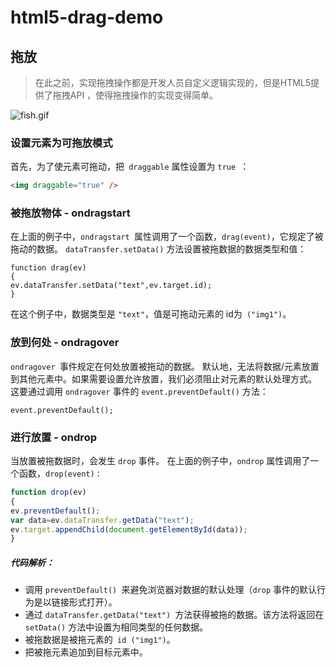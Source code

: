 # html5-drag-demo
## 拖放
>在此之前，实现拖拽操作都是开发人员自定义逻辑实现的，但是HTML5提供了拖拽API ，使得拖拽操作的实现变得简单。

![fish.gif](http://upload-images.jianshu.io/upload_images/3229842-be565537afb2dae0.gif?imageMogr2/auto-orient/strip)

### 设置元素为可拖放模式
首先，为了使元素可拖动，把`` draggable`` 属性设置为 ``true ``：
```html
<img draggable="true" />
```
### 被拖放物体 - ondragstart
在上面的例子中，``ondragstart ``属性调用了一个函数，``drag(event)``，它规定了被拖动的数据。
``dataTransfer.setData()`` 方法设置被拖数据的数据类型和值：
```
function drag(ev)
{
ev.dataTransfer.setData("text",ev.target.id);
}
```
在这个例子中，数据类型是 ``"text"``，值是可拖动元素的 id为`` ("img1")``。

### 放到何处 - ondragover
``ondragover ``事件规定在何处放置被拖动的数据。
默认地，无法将数据/元素放置到其他元素中。如果需要设置允许放置，我们必须阻止对元素的默认处理方式。
这要通过调用 ``ondragover`` 事件的 ``event.preventDefault()`` 方法：
```
event.preventDefault();
```

### 进行放置 - ondrop
当放置被拖数据时，会发生 ``drop`` 事件。
在上面的例子中，``ondrop`` 属性调用了一个函数，``drop(event)：``
```javascript
function drop(ev)
{
ev.preventDefault();
var data=ev.dataTransfer.getData("text");
ev.target.appendChild(document.getElementById(data));
}
```

##### 代码解析：
* 调用 ``preventDefault() ``来避免浏览器对数据的默认处理（``drop`` 事件的默认行为是以链接形式打开）。
* 通过 ``dataTransfer.getData("text") ``方法获得被拖的数据。该方法将返回在 ``setData()`` 方法中设置为相同类型的任何数据。
* 被拖数据是被拖元素的`` id ("img1")``。
* 把被拖元素追加到目标元素中。



